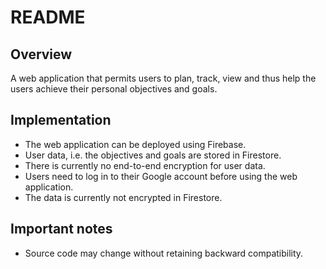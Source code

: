 # README

## Overview

A web application that permits users to plan, track, view and thus help the
users achieve their personal objectives and goals.

## Implementation

*  The web application can be deployed using Firebase.
*  User data, i.e. the objectives and goals are stored in Firestore.
*  There is currently no end-to-end encryption for user data.
*  Users need to log in to their Google account before using the web application.
*  The data is currently not encrypted in Firestore.

## Important notes

*  Source code may change without retaining backward compatibility.
